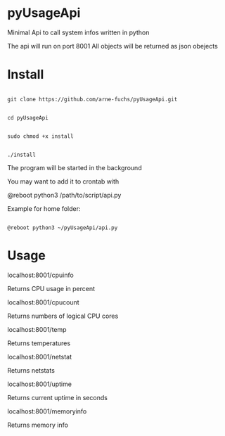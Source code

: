 # pyUsageApi
Minimal Api to call system infos written in python

The api will run on port 8001
All objects will be returned as json obejects

# Install
```

git clone https://github.com/arne-fuchs/pyUsageApi.git
```

```

cd pyUsageApi
```

```

sudo chmod +x install
```

```

./install
```

The program will be started in the background

You may want to add it to crontab with 

@reboot python3 /path/to/script/api.py 

Example for home folder:
```

@reboot python3 ~/pyUsageApi/api.py
```

# Usage

localhost:8001/cpuinfo

Returns CPU usage in percent


localhost:8001/cpucount

Returns numbers of logical CPU cores


localhost:8001/temp

Returns temperatures


localhost:8001/netstat

Returns netstats


localhost:8001/uptime

Returns current uptime in seconds


localhost:8001/memoryinfo

Returns memory info
